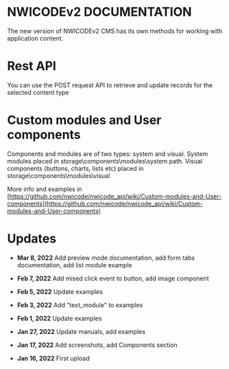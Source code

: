 # NWICODEv2 DOCUMENTATION
The new version of NWICODEv2 CMS has its own methods for working with application content.  

# Rest API
You can use the POST request API to retrieve and update records for the selected content type

# Custom modules and User components
Components and modules are of two types: system and visual. 
System modules placed in storage\components\modules\system path.
Visual components (buttons, charts, lists etc) placed in storage\components\modules\visual

More info and examples in [https://github.com/nwicode/nwicode_api/wiki/Custom-modules-and-User-components](https://github.com/nwicode/nwicode_api/wiki/Custom-modules-and-User-components)


# Updates
- **Mar 8, 2022**
Add preview mode documentation, add form tabs documentation, add list module example

- **Feb 7, 2022**
Add mised click event to button, add image component

- **Feb 5, 2022**
Update examples

- **Feb 3, 2022**
Add "text_module" to examples

- **Feb 1, 2022**
Update examples

- **Jan 27, 2022**
Update manuals, add examples

- **Jan 17, 2022**
Add screenshots, add Components section

- **Jan 16, 2022**
First upload